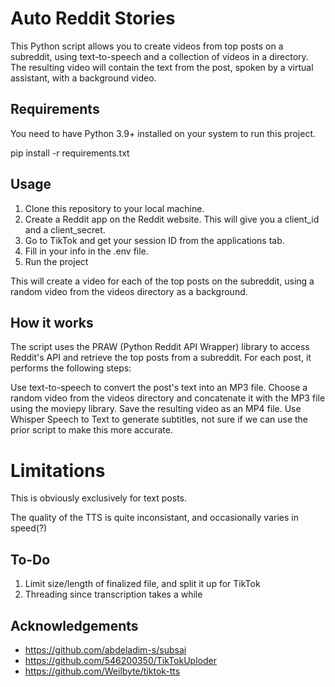 

# Auto Reddit Stories
This Python script allows you to create videos from top posts on a subreddit, using text-to-speech and a collection of videos in a directory. The resulting video will contain the text from the post, spoken by a virtual assistant, with a background video.

## Requirements
You need to have Python 3.9+ installed on your system to run this project. 

pip install -r requirements.txt

## Usage
1. Clone this repository to your local machine.
2. Create a Reddit app on the Reddit website. This will give you a client_id and a client_secret.
3. Go to TikTok and get your session ID from the applications tab.
4. Fill in your info in the .env file.
6. Run the project


This will create a video for each of the top posts on the subreddit, using a random video from the videos directory as a background.

## How it works
The script uses the PRAW (Python Reddit API Wrapper) library to access Reddit's API and retrieve the top posts from a subreddit. For each post, it performs the following steps:

Use text-to-speech to convert the post's text into an MP3 file.
Choose a random video from the videos directory and concatenate it with the MP3 file using the moviepy library.
Save the resulting video as an MP4 file.
Use Whisper Speech to Text to generate subtitles, not sure if we can use the prior script to make this more accurate.

# Limitations
This is obviously exclusively for text posts.

The quality of the TTS is quite inconsistant, and occasionally varies in speed(?) 

## To-Do
1. Limit size/length of finalized file, and split it up for TikTok
2. Threading since transcription takes a while

## Acknowledgements 
- https://github.com/abdeladim-s/subsai
- https://github.com/546200350/TikTokUploder
- https://github.com/Weilbyte/tiktok-tts
